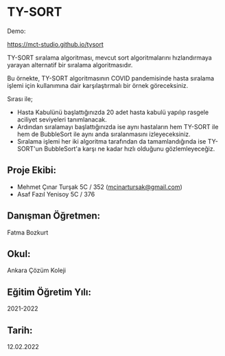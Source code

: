 # TY-SORT

Demo:

https://mct-studio.github.io/tysort

TY-SORT sıralama algoritması, mevcut sort algoritmalarını hızlandırmaya yarayan alternatif bir sıralama algoritmasıdır.

Bu örnekte, TY-SORT algoritmasının COVID pandemisinde hasta sıralama işlemi için kullanımına dair karşılaştırmalı bir örnek göreceksiniz.

Sırası ile;

* Hasta Kabulünü başlattığınızda 20 adet hasta kabulü yapılıp rasgele aciliyet seviyeleri tanımlanacak.
* Ardından sıralamayı başlattığınızda ise aynı hastaların hem TY-SORT ile hem de BubbleSort ile aynı anda sıralanmasını izleyeceksiniz.
* Sıralama işlemi her iki algoritma tarafından da tamamlandığında ise TY-SORT'un BubbleSort'a karşı ne kadar hızlı olduğunu gözlemleyeceğiz.

## Proje Ekibi:
* Mehmet Çınar Turşak 5C / 352 (mcinartursak@gmail.com)
* Asaf Fazıl Yenisoy 5C / 376


## Danışman Öğretmen:
Fatma Bozkurt

## Okul:
Ankara Çözüm Koleji

## Eğitim Öğretim Yılı:
2021-2022

## Tarih:
12.02.2022


